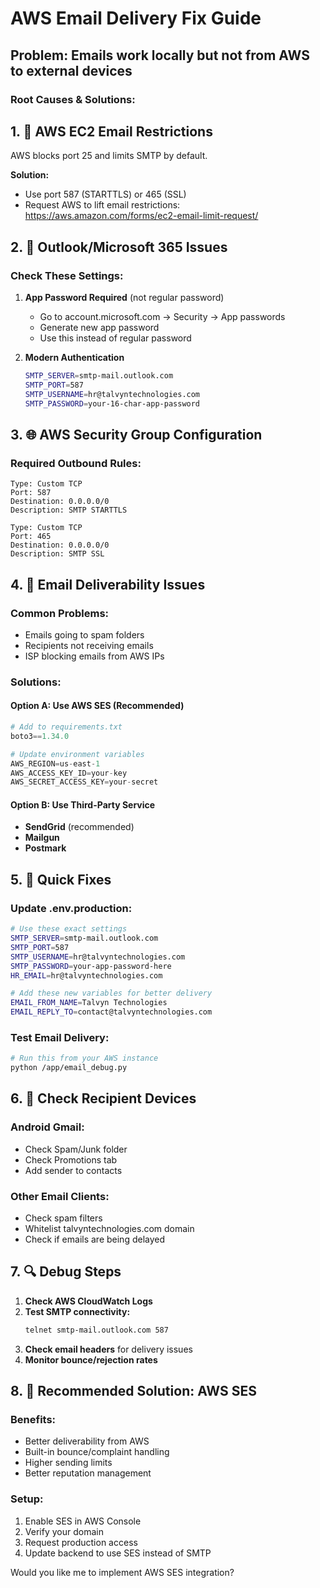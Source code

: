 # AWS Email Delivery Fix Guide

## Problem: Emails work locally but not from AWS to external devices

### Root Causes & Solutions:

## 1. 🚨 **AWS EC2 Email Restrictions**
AWS blocks port 25 and limits SMTP by default.

**Solution:**
- Use port 587 (STARTTLS) or 465 (SSL)
- Request AWS to lift email restrictions: https://aws.amazon.com/forms/ec2-email-limit-request/

## 2. 🔐 **Outlook/Microsoft 365 Issues**

### Check These Settings:
1. **App Password Required** (not regular password)
   - Go to account.microsoft.com → Security → App passwords
   - Generate new app password
   - Use this instead of regular password

2. **Modern Authentication**
   ```bash
   SMTP_SERVER=smtp-mail.outlook.com
   SMTP_PORT=587
   SMTP_USERNAME=hr@talvyntechnologies.com
   SMTP_PASSWORD=your-16-char-app-password
   ```

## 3. 🌐 **AWS Security Group Configuration**

### Required Outbound Rules:
```
Type: Custom TCP
Port: 587
Destination: 0.0.0.0/0
Description: SMTP STARTTLS

Type: Custom TCP  
Port: 465
Destination: 0.0.0.0/0
Description: SMTP SSL
```

## 4. 📧 **Email Deliverability Issues**

### Common Problems:
- Emails going to spam folders
- Recipients not receiving emails
- ISP blocking emails from AWS IPs

### Solutions:

#### Option A: Use AWS SES (Recommended)
```python
# Add to requirements.txt
boto3==1.34.0

# Update environment variables
AWS_REGION=us-east-1
AWS_ACCESS_KEY_ID=your-key
AWS_SECRET_ACCESS_KEY=your-secret
```

#### Option B: Use Third-Party Service
- **SendGrid** (recommended)
- **Mailgun** 
- **Postmark**

## 5. 🔧 **Quick Fixes**

### Update .env.production:
```bash
# Use these exact settings
SMTP_SERVER=smtp-mail.outlook.com
SMTP_PORT=587
SMTP_USERNAME=hr@talvyntechnologies.com
SMTP_PASSWORD=your-app-password-here
HR_EMAIL=hr@talvyntechnologies.com

# Add these new variables for better delivery
EMAIL_FROM_NAME=Talvyn Technologies
EMAIL_REPLY_TO=contact@talvyntechnologies.com
```

### Test Email Delivery:
```bash
# Run this from your AWS instance
python /app/email_debug.py
```

## 6. 📱 **Check Recipient Devices**

### Android Gmail:
- Check Spam/Junk folder
- Check Promotions tab
- Add sender to contacts

### Other Email Clients:
- Check spam filters
- Whitelist talvyntechnologies.com domain
- Check if emails are being delayed

## 7. 🔍 **Debug Steps**

1. **Check AWS CloudWatch Logs**
2. **Test SMTP connectivity:**
   ```bash
   telnet smtp-mail.outlook.com 587
   ```
3. **Check email headers** for delivery issues
4. **Monitor bounce/rejection rates**

## 8. 🚀 **Recommended Solution: AWS SES**

### Benefits:
- Better deliverability from AWS
- Built-in bounce/complaint handling
- Higher sending limits
- Better reputation management

### Setup:
1. Enable SES in AWS Console
2. Verify your domain
3. Request production access
4. Update backend to use SES instead of SMTP

Would you like me to implement AWS SES integration?
